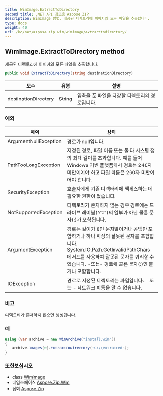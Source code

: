 ```yaml
---
title: WimImage.ExtractToDirectory
second_title: .NET API 참조용 Aspose.ZIP
description: WimImage 방법. 제공된 디렉토리에 이미지의 모든 파일을 추출합니다.
type: docs
weight: 40
url: /ko/net/aspose.zip.wim/wimimage/extracttodirectory/
---
```

## WimImage.ExtractToDirectory method

제공된 디렉토리에 이미지의 모든 파일을 추출합니다.

```csharp
public void ExtractToDirectory(string destinationDirectory)
```

| 모수 | 유형 | 설명 |
| --- | --- | --- |
| destinationDirectory | String | 압축을 푼 파일을 저장할 디렉토리의 경로입니다. |

### 예외

| 예외 | 상태 |
| --- | --- |
| ArgumentNullException | 경로가 null입니다. |
| PathTooLongException | 지정된 경로, 파일 이름 또는 둘 다 시스템 정의 최대 길이를 초과합니다. 예를 들어 Windows 기반 플랫폼에서 경로는 248자 미만이어야 하고 파일 이름은 260자 미만이어야 합니다. |
| SecurityException | 호출자에게 기존 디렉터리에 액세스하는 데 필요한 권한이 없습니다. |
| NotSupportedException | 디렉토리가 존재하지 않는 경우 경로에는 드라이브 레이블("C:\")의 일부가 아닌 콜론 문자(:)가 포함됩니다. |
| ArgumentException | 경로는 길이가 0인 문자열이거나 공백만 포함하거나 하나 이상의 잘못된 문자를 포함합니다. System.IO.Path.GetInvalidPathChars 메서드를 사용하여 잘못된 문자를 쿼리할 수 있습니다. -또는- 경로에 콜론 문자(:)만 붙거나 포함합니다. |
| IOException | 경로로 지정된 디렉토리는 파일입니다. - 또는 - 네트워크 이름을 알 수 없습니다. |

### 비고

디렉토리가 존재하지 않으면 생성됩니다.

### 예

```csharp
using (var archive = new WimArchive("install.wim")) 
{ 
   archive.Images[0].ExtractToDirectory("C:\\extracted");
}
```

### 또한보십시오

* class [WimImage](../)
* 네임스페이스 [Aspose.Zip.Wim](../../wimimage/)
* 집회 [Aspose.Zip](../../../)


